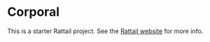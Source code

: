 <!-- -*- mode: markdown; -*- -->

# Corporal

This is a starter Rattail project.  See the
[Rattail website](https://rattailproject.org/)
for more info.

